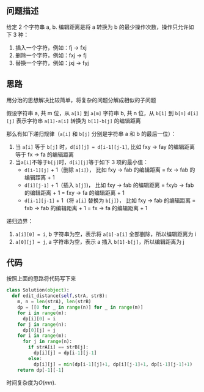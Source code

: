 ## 问题描述

给定 2 个字符串 a, b. 编辑距离是将 a 转换为 b 的最少操作次数，操作只允许如下 3 种：

1. 插入一个字符，例如：fj -> fxj
2. 删除一个字符，例如：fxj -> fj
3. 替换一个字符，例如：jxj -> fyj

## 思路

用分治的思想解决比较简单，将复杂的问题分解成相似的子问题

假设字符串 a, 共 m 位，从 `a[1]` 到 `a[m]`
字符串 b, 共 n 位，从 `b[1]` 到 `b[n]`
`d[i][j]` 表示字符串 `a[1]-a[i]` 转换为 `b[1]-b[j]` 的编辑距离

那么有如下递归规律（`a[i]` 和 `b[j]` 分别是字符串 a 和 b 的最后一位）：

1. 当 `a[i]` 等于 `b[j]` 时，`d[i][j] = d[i-1][j-1]`, 比如 fxy -> fay 的编辑距离等于 fx -> fa 的编辑距离
2. 当`a[i]`不等于`b[j]`时，`d[i][j]`等于如下 3 项的最小值：
   - `d[i-1][j]` + 1（删除 `a[i]`）， 比如 fxy -> fab 的编辑距离 = fx -> fab 的编辑距离 + 1
   - `d[i][j-1]` + 1（插入 `b[j]`)， 比如 fxy -> fab 的编辑距离 = fxyb -> fab 的编辑距离 + 1 = fxy -> fa 的编辑距离 + 1
   - `d[i-1][j-1]` + 1（将 `a[i]` 替换为 `b[j]`）， 比如 fxy -> fab 的编辑距离 = fxb -> fab 的编辑距离 + 1 = fx -> fa 的编辑距离 + 1

递归边界：

1. `a[i][0] = i`, b 字符串为空，表示将 `a[1]-a[i]` 全部删除，所以编辑距离为 i
2. `a[0][j] = j`, a 字符串为空，表示 a 插入 `b[1]-b[j]`，所以编辑距离为 j

## 代码

按照上面的思路将代码写下来

```python
class Solution(object):
  def edit_distance(self,strA, strB):
    m, n = len(strA), len(strB)
    dp = [[0 for _ in range(n)] for _ in range(m)]
    for i in range(m):
      dp[i][0] = i
    for j in range(n):
      dp[0][j] = j
    for i in range(m):
      for j in range(n):
        if strA[i] == strB[j]:
          dp[i][j] = dp[i-1][j-1]
        else:
          dp[i][j] = min(dp[i-1][j]+1, dp[i][j-1]+1, dp[i-1][j-1]+1)
    return dp[-1][-1]
```

时间复杂度为$O(mn)$.